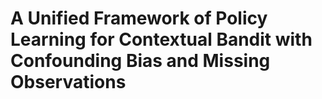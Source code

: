# A Unified Framework of Policy Learning for Contextual Bandit with Confounding Bias and Missing Observations
